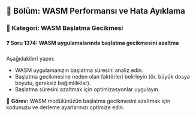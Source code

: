 ## 📘 Bölüm: WASM Performansı ve Hata Ayıklama
### 🔹 Kategori: WASM Başlatma Gecikmesi
#### ❓ Soru 1374: WASM uygulamalarında başlatma gecikmesini azaltma

Aşağıdakileri yapın:

- WASM uygulamanızın başlatma süresini analiz edin.
- Başlatma gecikmesine neden olan faktörleri belirleyin (ör. büyük dosya boyutu, gereksiz bağımlılıklar).
- Başlatma süresini azaltmak için optimizasyonlar uygulayın.

🔧 **Görev:** WASM modülünüzün başlatma gecikmesini azaltmak için kodunuzu ve derleme ayarlarınızı optimize edin.
